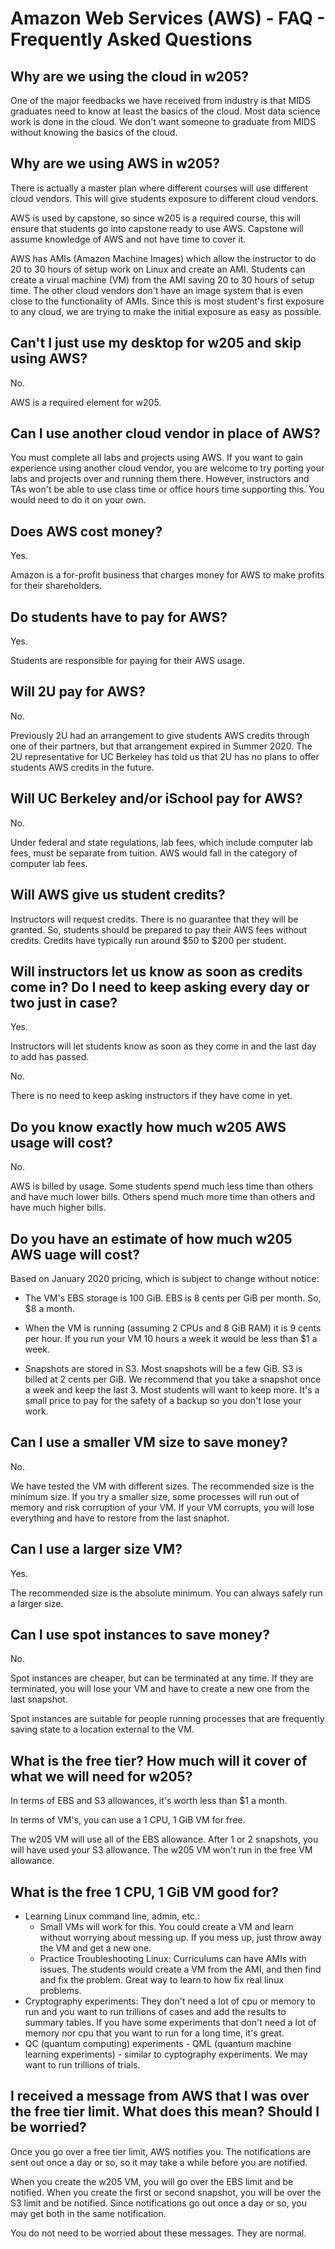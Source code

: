 # Amazon Web Services (AWS) - FAQ - Frequently Asked Questions

## Why are we using the cloud in w205?

One of the major feedbacks we have received from industry is that MIDS graduates need to know at least the basics of the cloud.  Most data science work is done in the cloud.  We don't want someone to graduate from MIDS without knowing the basics of the cloud.

## Why are we using AWS in w205?

There is actually a master plan where different courses will use different cloud vendors.  This will give students exposure to different cloud vendors.  

AWS is used by capstone, so since w205 is a required course, this will ensure that students go into capstone ready to use AWS.   Capstone will assume knowledge of AWS and not have time to cover it.

AWS has AMIs (Amazon Machine Images) which allow the instructor to do 20 to 30 hours of setup work on Linux and create an AMI.  Students can create a virual machine (VM) from the AMI saving 20 to 30 hours of setup time.   The other cloud vendors don't have an image system that is even close to the functionality of AMIs.  Since this is most student's first exposure to any cloud, we are trying to make the initial exposure as easy as possible.

## Can't I just use my desktop for w205 and skip using AWS?

No.  

AWS is a required element for w205.

## Can I use another cloud vendor in place of AWS?

You must complete all labs and projects using AWS.  If you want to gain experience using another cloud vendor, you are welcome to try porting your labs and projects over and running them there.  However, instructors and TAs won't be able to use class time or office hours time supporting this.  You would need to do it on your own.

## Does AWS cost money?

Yes.  

Amazon is a for-profit business that charges money for AWS to make profits for their shareholders.

## Do students have to pay for AWS?  

Yes.  

Students are responsible for paying for their AWS usage.

## Will 2U pay for AWS?

No.  

Previously 2U had an arrangement to give students AWS credits through one of their partners, but that arrangement expired in Summer 2020.  The 2U representative for UC Berkeley has told us that 2U has no plans to offer students AWS credits in the future.

## Will UC Berkeley and/or iSchool pay for AWS?

No.  

Under federal and state regulations, lab fees, which include computer lab fees, must be separate from tuition.  AWS would fall in the category of computer lab fees.

## Will AWS give us student credits?

Instructors will request credits.  There is no guarantee that they will be granted.  So, students should be prepared to pay their AWS fees without credits.  Credits have typically run around $50 to $200 per student.

## Will instructors let us know as soon as credits come in?  Do I need to keep asking every day or two just in case?

Yes.

Instructors will let students know as soon as they come in and the last day to add has passed.  

No.

There is no need to keep asking instructors if they have come in yet.  

## Do you know exactly how much w205 AWS usage will cost?

No.  

AWS is billed by usage.  Some students spend much less time than others and have much lower bills.  Others spend much more time than others and have much higher bills.

## Do you have an estimate of how much w205 AWS uage will cost?

Based on January 2020 pricing, which is subject to change without notice:

* The VM's EBS storage is 100 GiB.  EBS is 8 cents per GiB per month.  So, $8 a month.

* When the VM is running (assuming 2 CPUs and 8 GiB RAM) it is 9 cents per hour.  If you run your VM 10 hours a week it would be less than $1 a week.

* Snapshots are stored in S3.  Most snapshots will be a few GiB. S3 is billed at 2 cents per GiB.  We recommend that you take a snapshot once a week and keep the last 3.  Most students will want to keep more.  It's a small price to pay for the safety of a backup so you don't lose your work.

## Can I use a smaller VM size to save money?

No.

We have tested the VM with different sizes.  The recommended size is the minimum size.  If you try a smaller size, some processes will run out of memory and risk corruption of your VM.  If your VM corrupts, you will lose everything and have to restore from the last snaphot. 

## Can I use a larger size VM?

Yes.

The recommended size is the absolute minimum.  You can always safely run a larger size.

## Can I use spot instances to save money?

No.

Spot instances are cheaper, but can be terminated at any time. If they are terminated, you will lose your VM and have to create a new one from the last snapshot.  

Spot instances are suitable for people running processes that are frequently saving state to a location external to the VM.  

## What is the free tier?  How much will it cover of what we will need for w205?

In terms of EBS and S3 allowances, it's worth less than $1 a month.

In terms of VM's, you can use a 1 CPU, 1 GiB VM for free.  

The w205 VM will use all of the EBS allowance.   After 1 or 2 snapshots, you will have used your S3 allowance.  The w205 VM won't run in the free VM allowance.

## What is the free 1 CPU, 1 GiB VM good for?

* Learning Linux command line, admin, etc.:  
  * Small VMs will work for this.  You could create a VM and learn without worrying about messing up.  If you mess up, just throw away the VM and get a new one.
  * Practice Troubleshooting Linux: Curriculums can have AMIs with issues.  The students would create a VM from the AMI, and then find and fix the problem.  Great way to learn to how fix real linux problems.
* Cryptography experiments: They don't need a lot of cpu or memory to run and you want to run trillions of cases and add the results to summary tables.  If you have some experiments that don't need a lot of memory nor cpu that you want to run for a long time, it's great.
* QC (quantum computing) experiments - QML (quantum machine learning experiments) - similar to cyptography experiments.  We may want to run trillions of trials.

## I received a message from AWS that I was over the free tier limit.  What does this mean?  Should I be worried?

Once you go over a free tier limit, AWS notifies you.  The notifications are sent out once a day or so, so it may take a while before you are notified.

When you create the w205 VM, you will go over the EBS limit and be notified.  When you create the first or second snapshot, you will be over the S3 limit and be notified.  Since notifications go out once a day or so, you may get both in the same notification.

You do not need to be worried about these messages.  They are normal.
